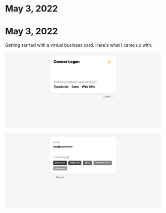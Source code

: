 # May 3, 2022

# May 3, 2022

Getting started with a virtual business card. Here's what I came up with:

![Screenshot of the front of my virtual business card](./images/2022-03-03-front.png)

![Screenshot of the back of my virtual business card](./images/2022-03-03-back.png)
